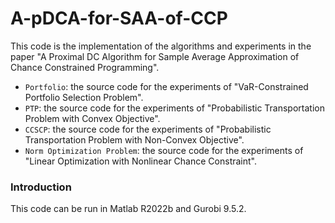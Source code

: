 # A-pDCA-for-SAA-of-CCP
This code is the implementation of the algorithms and experiments in the paper "A Proximal DC Algorithm for Sample Average Approximation of Chance Constrained Programming".

* `Portfolio`: the source code for the experiments of "VaR-Constrained Portfolio Selection Problem".
* `PTP`: the source code for the experiments of "Probabilistic Transportation Problem with Convex Objective".
* `CCSCP`: the source code for the experiments of "Probabilistic Transportation Problem with Non-Convex Objective".
* `Norm Optimization Problem`: the source code for the experiments of "Linear Optimization with Nonlinear Chance Constraint".

### Introduction
This code can be run in Matlab R2022b and Gurobi 9.5.2. 

